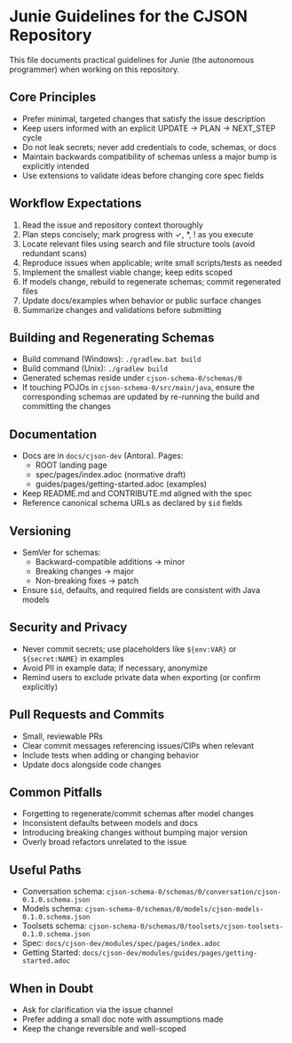 # Junie Guidelines for the CJSON Repository

This file documents practical guidelines for Junie (the autonomous programmer) when working on this repository.


## Core Principles

- Prefer minimal, targeted changes that satisfy the issue description
- Keep users informed with an explicit UPDATE → PLAN → NEXT_STEP cycle
- Do not leak secrets; never add credentials to code, schemas, or docs
- Maintain backwards compatibility of schemas unless a major bump is explicitly intended
- Use extensions to validate ideas before changing core spec fields


## Workflow Expectations

1. Read the issue and repository context thoroughly
2. Plan steps concisely; mark progress with ✓, *, ! as you execute
3. Locate relevant files using search and file structure tools (avoid redundant scans)
4. Reproduce issues when applicable; write small scripts/tests as needed
5. Implement the smallest viable change; keep edits scoped
6. If models change, rebuild to regenerate schemas; commit regenerated files
7. Update docs/examples when behavior or public surface changes
8. Summarize changes and validations before submitting


## Building and Regenerating Schemas

- Build command (Windows): `./gradlew.bat build`
- Build command (Unix): `./gradlew build`
- Generated schemas reside under `cjson-schema-0/schemas/0`
- If touching POJOs in `cjson-schema-0/src/main/java`, ensure the corresponding schemas are updated by re-running the build and committing the changes


## Documentation

- Docs are in `docs/cjson-dev` (Antora). Pages:
  - ROOT landing page
  - spec/pages/index.adoc (normative draft)
  - guides/pages/getting-started.adoc (examples)
- Keep README.md and CONTRIBUTE.md aligned with the spec
- Reference canonical schema URLs as declared by `$id` fields


## Versioning

- SemVer for schemas:
  - Backward-compatible additions → minor
  - Breaking changes → major
  - Non-breaking fixes → patch
- Ensure `$id`, defaults, and required fields are consistent with Java models


## Security and Privacy

- Never commit secrets; use placeholders like `${env:VAR}` or `${secret:NAME}` in examples
- Avoid PII in example data; if necessary, anonymize
- Remind users to exclude private data when exporting (or confirm explicitly)


## Pull Requests and Commits

- Small, reviewable PRs
- Clear commit messages referencing issues/CIPs when relevant
- Include tests when adding or changing behavior
- Update docs alongside code changes


## Common Pitfalls

- Forgetting to regenerate/commit schemas after model changes
- Inconsistent defaults between models and docs
- Introducing breaking changes without bumping major version
- Overly broad refactors unrelated to the issue


## Useful Paths

- Conversation schema: `cjson-schema-0/schemas/0/conversation/cjson-0.1.0.schema.json`
- Models schema: `cjson-schema-0/schemas/0/models/cjson-models-0.1.0.schema.json`
- Toolsets schema: `cjson-schema-0/schemas/0/toolsets/cjson-toolsets-0.1.0.schema.json`
- Spec: `docs/cjson-dev/modules/spec/pages/index.adoc`
- Getting Started: `docs/cjson-dev/modules/guides/pages/getting-started.adoc`


## When in Doubt

- Ask for clarification via the issue channel
- Prefer adding a small doc note with assumptions made
- Keep the change reversible and well-scoped
